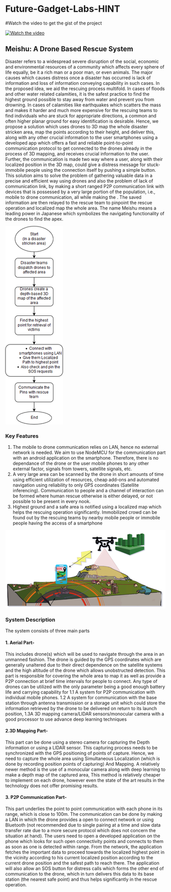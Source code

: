 # Future-Gadget-Labs-HINT

#Watch the video to get the gist of the project

[![Watch the video](https://raw.github.com/chetanchawla/Future-Gadget-Labs-HINT/youtubevid.png)](https://www.youtube.com/watch?v=hwYVPCROWzE)


## Meishu: A Drone Based Rescue System
Disaster refers to a widespread severe disruption of the social, economic and environmental resources of a community which affects every sphere of life equally, be it a rich man or a poor man, or even animals. The major causes which causes distress once a disaster has occurred is lack of information and loss of information conveying capability in such cases. In the proposed idea, we aid the rescuing process multifold. In cases of floods and other water related calamities, it is the safest practice to find the highest ground possible to stay away from water and prevent you from drowning. In cases of calamities like earthquakes which scatters the mass and makes it harder and much more expensive for the rescuing teams to find individuals who are stuck for appropriate directions, a common and often higher planar ground for easy identification is desirable. Hence, we propose a solution which uses drones to 3D map the whole disaster stricken area, map the points according to their height, and deliver this, along with any other crucial information to the user smartphones using a developed app which offers a fast and reliable point-to-point communication protocol to get connected to the drones already in the process of 3D mapping, and receives crucial information to the user. Further, the communication is made two way where a user, along with their localized position in the 3D map, could give a distress message for stuck-immobile people using the connection itself by pushing a simple button. This solution aims to solve the problem of gathering valuable data in a precise and efficient way using drones and also the problem of lack of communication link, by making a short ranged P2P communication link with devices that is possessed by a very large portion of the population, i.e., mobile to drone communication, all while making the . The saved information are then relayed to the rescue team to pinpoint the rescue operation and localized map the whole area. The name Meishu means a leading power in Japanese which symbolizes the navigating functionality of the drones to find the apex.

<img src="https://github.com/DivyanshMalhotra/Future-Gadget-Labs-HINT/blob/master/Flowchart%20Meishu.png" align="centre">


### Key Features
1. The mobile to drone communication relies on LAN, hence no external network is needed. We aim to use NodeMCU for the communication part with an android application on the smartphone. Therefore, there is no dependance of the drone or the user mobile phones to any other external factor, signals from towers, satellite signals, etc. 
2. A very large area can be scanned by the drone in short amounts of time using efficient utilization of resources, cheap add-ons and automated navigation using reliability to only GPS coordinates (Satellite inferencing). 
Communication to people and a channel of interaction can be formed where human rescue otherwise is either delayed, or not possible to be present in every nook.
3. Highest ground and a safe area is notified using a localized map which helps the rescuing operation significantly.
Immobilized crowd can be found out by the rescuing teams by nearby mobile people or immobile people having the access of a smartphone

<img src="https://github.com/DivyanshMalhotra/Future-Gadget-Labs-HINT/blob/master/Meishu.png">


### System Description

The system consists of three main parts
#### 1. Aerial Part- 
This includes drone(s) which will be used to navigate through the area in an unmanned fashion. The drone is guided by the GPS coordinates which are generally unaltered due to their direct dependence on the satellite systems and the high altitude of the drone which allows unobstructed detection. This part is responsible for covering the whole area to map it as well as provide a P2P connection at brief time intervals for people to connect. Any type of drones can be utilized with the only parameter being a good enough battery life and carrying capability for 
    1.1 A system for P2P communication with individual mobile phones.
    1.2 A system for communication with the base station through antenna transmission or a storage unit which could store the information retrieved by the drone to be delivered on return to its launch position,
    1.3A 3D mapping camera/LIDAR sensors/monocular camera with a good processor to use advance deep learning techniques
#### 2.3D Mapping Part-
This part can be done using a stereo camera for capturing the Depth information or using a LIDAR sensor. This capturing process needs to be synchronized with the GPS positioning of points of capture. Hence, we need to capture the whole area using Simultaneous Localization (which is done by recording position points of capturing) And Mapping. 
A relatively newer method is the use of a monocular camera along with deep learning to make a depth map of the captured area, This method is relatively cheaper to implement on each drone, however even the state of the art results in the technology does not offer promising results. 
#### 3. P2P Communication Part-
This part underlies the point to point communication with each phone in its range, which is close to 100m. The communication can be done by making a LAN in which the drone provides a open to connect network or using Bluetooth (not recommended due to single pairing at a time and slow data transfer rate due to a more secure protocol which does not concern the situation at hand). The users need to open a developed application on the phone which looks for such open connectivity points and connects to them as soon as one is detected within range. From the network, the application fetches the important data to proceed towards the localized highest point in the vicinity according to his current localized position according to the current drone position and the safest path to reach there. The application will also allow an SOS button for distress calls which forms the other end of communication to the drone, which in turn delivers this data to its base station (the nearest safe point) and thus helps significantly in the rescue operation.
